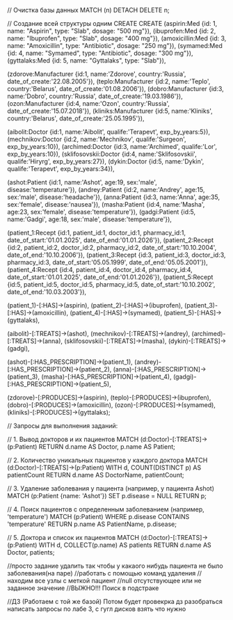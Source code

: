 // Очистка базы данных
MATCH (n) DETACH DELETE n;

// Создание всей структуры одним CREATE
CREATE 
  (aspirin:Med {id: 1, name: "Aspirin", type: "Slab", dosage: "500 mg"}),
  (ibuprofen:Med {id: 2, name: "Ibuprofen", type: "Slab", dosage: "400 mg"}),
  (amoxicillin:Med {id: 3, name: "Amoxicillin", type: "Antibiotic", dosage: "250 mg"}),
  (symamed:Med {id: 4, name: "Symamed", type: "Antibiotic", dosage: "300 mg"}),
  (gyttalaks:Med {id: 5, name: "Gyttalaks", type: "Slab"}),
  
  (zdorove:Manufacturer {id:1, name:'Zdorove', country:'Russia', date_of_create:'22.08.2005'}),
  (teplo:Manufacturer {id:2, name:'Teplo', country:'Belarus', date_of_create:'01.08.2006'}), 
  (dobro:Manufacturer {id:3, name:'Dobro', country:'Russia', date_of_create:'19.03.1986'}),
  (ozon:Manufacturer {id:4, name:'Ozon', country:'Russia', date_of_create:'15.07.2018'}),
  (kliniks:Manufacturer {id:5, name:'Kliniks', country:'Belarus', date_of_create:'25.05.1995'}),
  
  (aibolit:Doctor {id:1, name:'Aibolit', qualife:'Terapevt', exp_by_years:5}),
  (mechnikov:Doctor {id:2, name:'Mechnikov', qualife:'Surgeon', exp_by_years:10}),
  (archimed:Doctor {id:3, name:'Archimed', qualife:'Lor', exp_by_years:10}),
  (sklifosovskii:Doctor {id:4, name:'Sklifosovskii', qualife:'Hiryrg', exp_by_years:27}),
  (dykin:Doctor {id:5, name:'Dykin', qualife:'Terapevt', exp_by_years:34}),
  
  (ashot:Patient {id:1, name:'Ashot', age:19, sex:'male', disease:'temperature'}),
  (andrey:Patient {id:2, name:'Andrey', age:15, sex:'male', disease:'headache'}),
  (anna:Patient {id:3, name:'Anna', age:35, sex:'female', disease:'nausea'}),
  (masha:Patient {id:4, name:'Masha', age:23, sex:'female', disease:'temperature'}),
  (gadgi:Patient {id:5, name:'Gadgi', age:18, sex:'male', disease:'temperature'}),
  
  (patient_1:Recept {id:1, patient_id:1, doctor_id:1, pharmacy_id:1, date_of_start:'01.01.2025', date_of_end:'01.01.2026'}), 
  (patient_2:Recept {id:2, patient_id:2, doctor_id:2, pharmacy_id:2, date_of_start:'10.10.2004', date_of_end:'10.10.2006'}), 
  (patient_3:Recept {id:3, patient_id:3, doctor_id:3, pharmacy_id:3, date_of_start:'05.05.1999', date_of_end:'05.05.2001'}), 
  (patient_4:Recept {id:4, patient_id:4, doctor_id:4, pharmacy_id:4, date_of_start:'01.01.2025', date_of_end:'01.01.2026'}), 
  (patient_5:Recept {id:5, patient_id:5, doctor_id:5, pharmacy_id:5, date_of_start:'10.10.2002', date_of_end:'10.03.2003'}),
  
  (patient_1)-[:HAS]->(aspirin),
  (patient_2)-[:HAS]->(ibuprofen),
  (patient_3)-[:HAS]->(amoxicillin),
  (patient_4)-[:HAS]->(symamed),
  (patient_5)-[:HAS]->(gyttalaks),
  
  (aibolit)-[:TREATS]->(ashot),
  (mechnikov)-[:TREATS]->(andrey),
  (archimed)-[:TREATS]->(anna),
  (sklifosovskii)-[:TREATS]->(masha),
  (dykin)-[:TREATS]->(gadgi),
  
  (ashot)-[:HAS_PRESCRIPTION]->(patient_1),
  (andrey)-[:HAS_PRESCRIPTION]->(patient_2),
  (anna)-[:HAS_PRESCRIPTION]->(patient_3),
  (masha)-[:HAS_PRESCRIPTION]->(patient_4),
  (gadgi)-[:HAS_PRESCRIPTION]->(patient_5),
  
  (zdorove)-[:PRODUCES]->(aspirin),
  (teplo)-[:PRODUCES]->(ibuprofen),
  (dobro)-[:PRODUCES]->(amoxicillin),
  (ozon)-[:PRODUCES]->(symamed),
  (kliniks)-[:PRODUCES]->(gyttalaks);

// Запросы для выполнения заданий:

// 1. Вывод докторов и их пациентов
MATCH (d:Doctor)-[:TREATS]->(p:Patient)
RETURN d.name AS Doctor, p.name AS Patient;

// 2. Количество уникальных пациентов у каждого доктора
MATCH (d:Doctor)-[:TREATS]->(p:Patient)
WITH d, COUNT(DISTINCT p) AS patientCount
RETURN d.name AS DoctorName, patientCount;

// 3. Удаление заболевания у пациента (например, у пациента Ashot)
MATCH (p:Patient {name: 'Ashot'})
SET p.disease = NULL
RETURN p;

// 4. Поиск пациентов с определенным заболеванием (например, 'temperature')
MATCH (p:Patient)
WHERE p.disease CONTAINS 'temperature'
RETURN p.name AS PatientName, p.disease;

// 5. Доктора и список их пациентов
MATCH (d:Doctor)-[:TREATS]->(p:Patient)
WITH d, COLLECT(p.name) AS patients
RETURN d.name AS Doctor, patients;

//просто задание удалить так чтобы у какаого нибудь пациента не было заболевания(на паре)
//работать с помощью команд удаления
//находим все узлы с меткой пациент
//null отсутствующее или не заданное значение
//ВЫЖНО!!! Поиск в подстраке

//ДЗ (Работаем с той же базой) Потом будет провекрка дз
разобраться написать запросы по лабе 3, с гугл дисков взять что нужно
